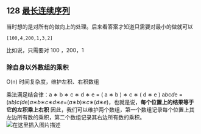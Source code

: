 ## 128 [ 最长连续序列](https://leetcode-cn.com/problems/longest-consecutive-sequence/)

当时想的是对所有的做向上的处理。后来看答案才知道只需要对最小的做就可以

```
[100,4,200,1,3,2]
```

比如说，只需要对 100 ，200，1



### 除自身以外数组的乘积

O(n) 时间复杂度，维护左积、右积数组

乘法满足结合律：a ∗ b ∗ c ∗ d ∗ e = ( a ∗ b ) ∗ c ∗ ( d ∗ e ) a*b*c*d*e = (a*b)*c*(d*e)*a*∗*b*∗*c*∗*d*∗*e*=(*a*∗*b*)∗*c*∗(*d*∗*e*)，也就是说，**每个位置上的结果等于它的左积乘上右积**
因此，我们可以维护两个数组，第一个数组记录每个位置上其左边所有数的乘积，第二个数组记录其右边所有数的乘积。
![在这里插入图片描述](https://img-blog.csdnimg.cn/20190626100226840.png?x-oss-process=image/watermark,type_ZmFuZ3poZW5naGVpdGk,shadow_10,text_aHR0cHM6Ly9ibG9nLmNzZG4ubmV0L21vb25ldmU=,size_16,color_FFFFFF,t_70)